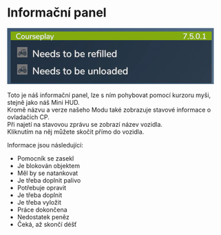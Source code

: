 # Informační panel

![Image](../assets/images/infopanel_0_0_480_130.png)

  
Toto je náš informační panel, lze s ním pohybovat pomocí kurzoru myši, stejně jako náš Mini HUD.  
Kromě názvu a verze našeho Modu také zobrazuje stavové informace o ovladačích CP.  
Při najetí na stavovou zprávu se zobrazí název vozidla.  
Kliknutím na něj můžete skočit přímo do vozidla.  

  
Informace jsou následující:  
- Pomocník se zasekl  
- Je blokován objektem  
- Měl by se natankovat  
- Je třeba doplnit palivo  
- Potřebuje opravit  
- Je třeba doplnit  
- Je třeba vyložit  
- Práce dokončena  
- Nedostatek peněz  
- Čeká, až skončí déšť  

